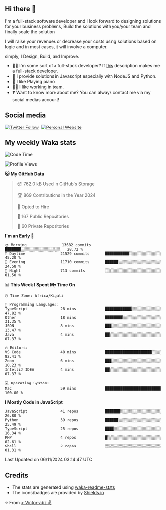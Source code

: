 ## Hi there 👋
I'm a full-stack software developer and I look forward to designing solutions for your business problems, Build the solutions with you/your team and finally scale the solution.

I will raise your revenues or decrease your costs using solutions based on logic and in most cases, it will involve a computer.

simply, I Design, Build, and Improve.

- 👨‍💻 I'm some sort of a full-stack developer? If [this](https://www.w3schools.com/whatis/whatis_fullstack.asp) description makes me a full-stack developer.
- 🌱 I provide solutions in Javascript especially with NodeJS and Python. 
- 🎹 I like Playing piano.
- 👯‍♀️ I like working in team.
- ❓ Want to know more about me? You can always contact me via my social medias account!

## Social media
[![Twitter Follow](https://img.shields.io/twitter/follow/vicky_abz?color=%231DA1F2&label=Twitter&style=for-the-badge&logo=twitter&logoColor=ffffff)](https://twitter.com/vicky_abz)
‎‎ [![Personal Website](https://img.shields.io/static/v1?label=visit&message=victor-abz.com&color=%235F021F&style=for-the-badge)](https://victor-abz.com/)

## My weekly Waka stats
<!--START_SECTION:waka-->
![Code Time](http://img.shields.io/badge/Code%20Time-819%20hrs%2039%20mins-blue)

![Profile Views](http://img.shields.io/badge/Profile%20Views-7-blue)

**🐱 My GitHub Data** 

> 📦 762.0 kB Used in GitHub's Storage 
 > 
> 🏆 869 Contributions in the Year 2024
 > 
> 💼 Opted to Hire
 > 
> 📜 167 Public Repositories 
 > 
> 🔑 60 Private Repositories 
 > 
**I'm an Early 🐤** 

```text
🌞 Morning                13682 commits       ███████░░░░░░░░░░░░░░░░░░   28.72 % 
🌆 Daytime                21529 commits       ███████████░░░░░░░░░░░░░░   45.20 % 
🌃 Evening                11710 commits       ██████░░░░░░░░░░░░░░░░░░░   24.58 % 
🌙 Night                  713 commits         ░░░░░░░░░░░░░░░░░░░░░░░░░   01.50 % 
```


📊 **This Week I Spent My Time On** 

```text
🕑︎ Time Zone: Africa/Kigali

💬 Programming Languages: 
TypeScript               28 mins             ████████████░░░░░░░░░░░░░   47.82 % 
Other                    18 mins             ████████░░░░░░░░░░░░░░░░░   31.35 % 
JSON                     8 mins              ███░░░░░░░░░░░░░░░░░░░░░░   13.47 % 
Java                     4 mins              ██░░░░░░░░░░░░░░░░░░░░░░░   07.37 % 

🔥 Editors: 
VS Code                  48 mins             █████████████████████░░░░   82.41 % 
Zoom                     6 mins              ███░░░░░░░░░░░░░░░░░░░░░░   10.23 % 
IntelliJ IDEA            4 mins              ██░░░░░░░░░░░░░░░░░░░░░░░   07.37 % 

💻 Operating System: 
Mac                      59 mins             █████████████████████████   100.00 % 
```

**I Mostly Code in JavaScript** 

```text
JavaScript               41 repos            ███████░░░░░░░░░░░░░░░░░░   26.80 % 
Python                   39 repos            ██████░░░░░░░░░░░░░░░░░░░   25.49 % 
TypeScript               25 repos            ████░░░░░░░░░░░░░░░░░░░░░   16.34 % 
PHP                      4 repos             █░░░░░░░░░░░░░░░░░░░░░░░░   02.61 % 
Shell                    2 repos             ░░░░░░░░░░░░░░░░░░░░░░░░░   01.31 % 
```




 Last Updated on 06/11/2024 03:14:47 UTC
<!--END_SECTION:waka-->

## Credits
- The stats are generated using [waka-readme-stats](https://github.com/anmol098/waka-readme-stats)
- The icons/badges are provided by [Shields.io](https://shields.io/)

⭐️ From [> Victor-abz ✌](https://victor-abz.com/)
